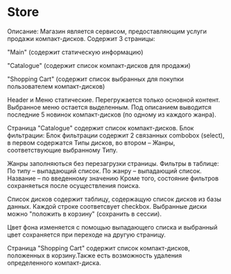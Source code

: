 # Store

Описание: Магазин является сервисом, предоставляющим услуги продажи компакт-дисков. Содержит 3 страницы:

"Main" (содержит статическую информацию)

"Catalogue" (содержит список компакт-дисков для продажи)

"Shopping Cart" (содержит список выбранных для покупки пользователем компакт-дисков)

Header и Меню статические. Перегружается только основной контент. Выбранное меню остается выделенным. Под описанием выводится последние 5 новинок компакт-дисков (по одному из каждого жанра).

Страница "Catalogue" содержит список компакт-дисков. Блок фильтрации: Блок фильтрации содержит 2 связанных combobox (select), в первом содержатся Типы дисков, во втором – Жанры, соответствующие выбранному Типу.

Жанры заполняються без перезагрузки страницы. Фильтры в таблице: По типу – выпадающий список. По жанру – выпадающий список. Название – по введенному значению Кроме того, состояние фильтров сохраняеться после осуществления поиска.

Список дисков содержит таблицу, содержащую список дисков из базы данных. Каждой строке соответсвует checkbox. Выбранные диски можно "положить в корзину" (сохранить в сессии).

Цвет фона изменяется с помощью выпадающего списка и выбранный цвет сохраняется при переходе на другую страницу.

Страница "Shopping Cart" содержит список компакт-дисков, положенных в корзину.Также есть возможность удаления определенного компакт-диска.
